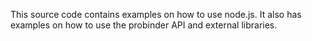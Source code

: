 This source code contains examples on how to use node.js.
It also has examples on how to use the probinder API and external libraries.